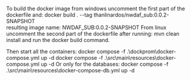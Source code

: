 To build the docker image from windows uncomment the first part of the dockerfile and:
    docker build . --tag thanlinardos/nwdaf_sub:0.0.2-SNAPSHOT   
resulting image name: NWDAF_SUB:0.0.2-SNAPSHOT
From linux uncomment the second part of the dockerfile after running:
    mvn clean install
and run the docker build command.

Then start all the containers:
    docker compose -f .\dockprom\docker-compose.yml up -d
    docker compose -f .\src\main\resources\docker-compose.yml up -d
Or only for the databases:
    docker compose -f .\src\main\resources\docker-compose-db.yml up -d

